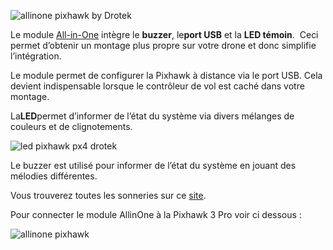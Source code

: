 ![](https://drotek.com/wp-content/uploads/2017/01/DSC02075.jpg "allinone pixhawk by Drotek")

Le module [All-in-One](https://drotek.com/shop/fr/drotek-parts/819-module-all-in-one.html?live_configurator_token=8746d605a9c04b1e35dffc6d98e0a9e5&id_shop=1&id_employee=1&theme=&theme_font=) intègre le **buzzer**, le**port USB** et la **LED témoin**.  Ceci permet d’obtenir un montage plus propre sur votre drone et donc simplifie l’intégration.

Le module permet de configurer la Pixhawk à distance via le port USB. Cela devient indispensable lorsque le contrôleur de vol est caché dans votre montage.

La**LED**permet d’informer de l’état du système via divers mélanges de couleurs et de clignotements.

![](https://drotek.com/wp-content/uploads/2017/01/led_fr.png "led pixhawk px4 drotek")

Le buzzer est utilisé pour informer de l’état du système en jouant des mélodies différentes.

Vous trouverez toutes les sonneries sur ce [site](http://copter.ardupilot.com/wiki/common-sounds-pixhawkpx4/).

  


Pour connecter le module AllinOne à la Pixhawk 3 Pro voir ci dessous :

![](https://drotek.com/wp-content/uploads/2017/01/DSC02045-1.jpg "allinone pixhawk")

